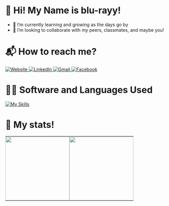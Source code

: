 # 👋 Hi! My Name is blu-rayy!
- 🌱 I’m currently learning and growing as the days go by
- 💞️ I’m looking to collaborate with my peers, classmates, and maybe you!

# 📬 How to reach me?
<!--
source for adding more badges in the future:
https://github.com/alexandresanlim/Badges4-README.md-Profile?tab=readme-ov-file
-->

<a href="https://202311645.wixstudio.io/kristian-bautista" onclick="window.open(this.href); return false;">
  <img src="https://img.shields.io/badge/website-000000?style=for-the-badge&logo=About.me&logoColor=white" alt="Website">
</a>

<a href="https://www.linkedin.com/in/kristian-david-bautista-1a5a60307/" onclick="window.open(this.href); return false;">
  <img src="https://img.shields.io/badge/LinkedIn-0077B5?style=for-the-badge&logo=linkedin&logoColor=white" alt="LinkedIn">
</a>

<a href="mailto:kristiandavidbautista@gmail.com">
  <img src="https://img.shields.io/badge/Gmail-D14836?style=for-the-badge&logo=gmail&logoColor=white" alt="Gmail">
</a>

<a href="https://www.facebook.com/D8VDD/" onclick="window.open(this.href); return false;">
  <img src="https://img.shields.io/badge/Facebook-1877F2?style=for-the-badge&logo=facebook&logoColor=white" alt="Facebook">
</a>

# 👨‍💻 Software and Languages Used
<!--
source for adding more icons:
https://github.com/tandpfun/skill-icons?tab=readme-ov-file
-->
[![My Skills](https://skillicons.dev/icons?i=py,java,cpp,php,kotlin,html,css,js,vscode,figma,pr,ps,ae,ai)](https://skillicons.dev)

# 🔢 My stats!
<!-- 
source for modifying in the future:
https://github.com/anuraghazra/github-readme-stats?tab=readme-ov-file#customization
-->
<table style="border-collapse: collapse; border-spacing: 0; margin: 0; padding: 0;">
  <tr>
    <td style="padding: 0;">
      <a href="https://github.com/blu-rayy">
        <img height="200" src="https://github-readme-stats.vercel.app/api?username=blu-rayy&show_icons=true&include_all_commits=true&hide_rank=true&theme=transparent&title_color=ffffff&text_color=ffffff" />
      </a>
    </td>
    <td style="padding: 0;">
      <a href="https://github.com/blu-rayy">
        <img height="200" src="https://github-readme-stats.vercel.app/api/top-langs?username=blu-rayy&layout=compact&langs_count=8&card_width=320&theme=transparent&title_color=ffffff&text_color=ffffff" />
      </a>
    </td>
  </tr>
</table>





<!---
blu-rayy/blu-rayy is a ✨ special ✨ repository because its `README.md` (this file) appears on your GitHub profile.
You can click the Preview link to take a look at your changes.
--->
